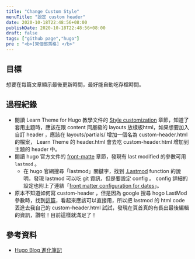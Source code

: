 ```yaml
---
title: "Change Custom Style"
menuTitle: "設定 custom header"
date: 2020-10-18T22:48:56+08:00
publishDate: 2020-10-18T22:48:56+08:00
draft: false
tags: ["github page","hugo"]
pre : "<b>[架個部落格] </b>"
---
```


## 目標

想要在每篇文章顯示最後更新時間，最好能自動吃存檔時間。

## 過程紀錄

* 閱讀 Learn Theme for Hugo 教學文件的 [Style customization](https://learn.netlify.app/en/basics/style-customization/) 章節，知道了套用主題時，應該在跟 content 同層級的 layouts 放樣板html，如果想要加入自訂 header ，應該在 layouts/partials/ 增加一個名為 custom-header.html 的檔案， Learn Theme 的 header.html 會去吃 custom-header.html 增加到主題的 header 中。
* 閱讀 hugo 官方文件的 [front-matte](https://gohugo.io/content-management/front-matter#predefined) 章節，發現有 last modified 的參數可用 `lastmod` 。
    + 在 hugo 官網搜尋「lastmod」關鍵字，找到 [.Lastmod](https://gohugo.io/variables/git/#lastmod) function 的說明，發現 lastmod 可以吃 git 資訊，但是要設定 config 。 config 詳細的設定也附上了連結「[front matter configuration for dates](https://gohugo.io/getting-started/configuration/#configure-front-matter)」。
* 原本不知道如何寫 custom-header ，但是因為 google 搜尋 hogo LastMod 參數時，找到[這篇](https://willliu.me/blog/history-of-edition-of-hugo/)，看起來應該可以直接用，所以把 lastmod 的 html code 丟進去我自己的 custom-header.html 試試，發現在頁首真的有長出最後編輯的資訊，讚啦！目前這樣就滿足了！

## 參考資料
- [Hugo Blog 進化筆記](https://willliu.me/blog/history-of-edition-of-hugo/)
